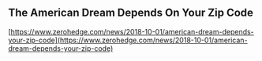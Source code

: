 ## The American Dream Depends On Your Zip Code
  
  [https://www.zerohedge.com/news/2018-10-01/american-dream-depends-your-zip-code](https://www.zerohedge.com/news/2018-10-01/american-dream-depends-your-zip-code)